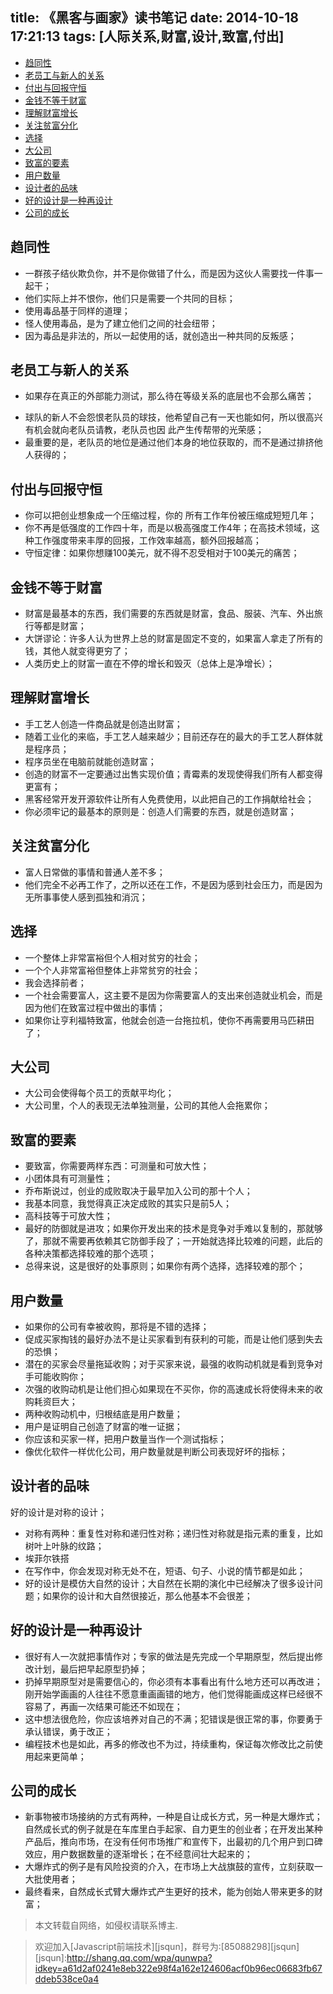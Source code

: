 title: 《黑客与画家》读书笔记
date: 2014-10-18 17:21:13
tags: [人际关系,财富,设计,致富,付出]
---
<!-- MarkdownTOC -->

- [趋同性](#趋同性)
- [老员工与新人的关系](#老员工与新人的关系)
- [付出与回报守恒](#付出与回报守恒)
- [金钱不等于财富](#金钱不等于财富)
- [理解财富增长](#理解财富增长)
- [关注贫富分化](#关注贫富分化)
- [选择](#选择)
- [大公司](#大公司)
- [致富的要素](#致富的要素)
- [用户数量](#用户数量)
- [设计者的品味](#设计者的品味)
- [好的设计是一种再设计](#好的设计是一种再设计)
- [公司的成长](#公司的成长)

<!-- /MarkdownTOC -->


## 趋同性

+ 一群孩子结伙欺负你，并不是你做错了什么，而是因为这伙人需要找一件事一起干；
+ 他们实际上并不恨你，他们只是需要一个共同的目标；
+ 使用毒品基于同样的道理；
+ 怪人使用毒品，是为了建立他们之间的社会纽带；
+ 因为毒品是非法的，所以一起使用的话，就创造出一种共同的反叛感；

## 老员工与新人的关系

+ 如果存在真正的外部能力测试，那么待在等级关系的底层也不会那么痛苦；
<!--more-->
+ 球队的新人不会怨恨老队员的球技，他希望自己有一天也能如何，所以很高兴有机会就向老队员请教，老队员也因 此产生传帮带的光荣感；
+ 最重要的是，老队员的地位是通过他们本身的地位获取的，而不是通过排挤他人获得的；

## 付出与回报守恒

+ 你可以把创业想象成一个压缩过程，你的 所有工作年份被压缩成短短几年；
+ 你不再是低强度的工作四十年，而是以极高强度工作4年；在高技术领域，这种工作强度带来丰厚的回报，工作效率越高，额外回报越高；
+ 守恒定律：如果你想赚100美元，就不得不忍受相对于100美元的痛苦；

## 金钱不等于财富

+ 财富是最基本的东西，我们需要的东西就是财富，食品、服装、汽车、外出旅行等都是财富；
+ 大饼谬论：许多人认为世界上总的财富是固定不变的，如果富人拿走了所有的钱，其他人就变得更穷了；
+ 人类历史上的财富一直在不停的增长和毁灭（总体上是净增长）；

## 理解财富增长

+ 手工艺人创造一件商品就是创造出财富；
+ 随着工业化的来临，手工艺人越来越少；目前还存在的最大的手工艺人群体就是程序员；
+ 程序员坐在电脑前就能创造财富；
+ 创造的财富不一定要通过出售实现价值；青霉素的发现使得我们所有人都变得更富有；
+ 黑客经常开发开源软件让所有人免费使用，以此把自己的工作捐献给社会；
+ 你必须牢记的最基本的原则是：创造人们需要的东西，就是创造财富；

## 关注贫富分化
 
+ 富人日常做的事情和普通人差不多；
+ 他们完全不必再工作了，之所以还在工作，不是因为感到社会压力，而是因为无所事事使人感到孤独和消沉；

## 选择

+ 一个整体上非常富裕但个人相对贫穷的社会；
+ 一个个人非常富裕但整体上非常贫穷的社会；
+ 我会选择前者；
+ 一个社会需要富人，这主要不是因为你需要富人的支出来创造就业机会，而是因为他们在致富过程中做出的事情；
+ 如果你让亨利福特致富，他就会创造一台拖拉机，使你不再需要用马匹耕田了；

## 大公司

+ 大公司会使得每个员工的贡献平均化；
+ 大公司里，个人的表现无法单独测量，公司的其他人会拖累你；

## 致富的要素

+ 要致富，你需要两样东西：可测量和可放大性；
+ 小团体具有可测量性；
+ 乔布斯说过，创业的成败取决于最早加入公司的那十个人；
+ 我基本同意，我觉得真正决定成败的其实只是前5人；
+ 高科技等于可放大性；
+ 最好的防御就是进攻；如果你开发出来的技术是竞争对手难以复制的，那就够了，那就不需要再依赖其它防御手段了；一开始就选择比较难的问题，此后的各种决策都选择较难的那个选项；
+ 总得来说，这是很好的处事原则；如果你有两个选择，选择较难的那个；

## 用户数量

+ 如果你的公司有幸被收购，那将是不错的选择；
+ 促成买家掏钱的最好办法不是让买家看到有获利的可能，而是让他们感到失去的恐惧；
+ 潜在的买家会尽量拖延收购；对于买家来说，最强的收购动机就是看到竞争对手可能收购你；
+ 次强的收购动机是让他们担心如果现在不买你，你的高速成长将使得未来的收购耗资巨大；
+ 两种收购动机中，归根结底是用户数量；
+ 用户是证明自己创造了财富的唯一证据；
+ 你应该和买家一样，把用户数量当作一个测试指标；
+ 像优化软件一样优化公司，用户数量就是判断公司表现好坏的指标；

## 设计者的品味

好的设计是对称的设计；

+ 对称有两种：重复性对称和递归性对称；递归性对称就是指元素的重复，比如树叶上叶脉的纹路；
+ 埃菲尔铁搭
+ 在写作中，你会发现对称无处不在，短语、句子、小说的情节都是如此；
+ 好的设计是模仿大自然的设计；大自然在长期的演化中已经解决了很多设计问题；如果你的设计和大自然很接近，那么他基本不会很差；

## 好的设计是一种再设计

+ 很好有人一次就把事情作对；专家的做法是先完成一个早期原型，然后提出修改计划，最后把早起原型扔掉；
+ 扔掉早期原型对是需要信心的，你必须有本事看出有什么地方还可以再改进；刚开始学画画的人往往不愿意重画画错的地方，他们觉得能画成这样已经很不容易了，再画一次结果可能还不如现在；
+ 这中想法很危险，你应该培养对自己的不满；犯错误是很正常的事，你要勇于承认错误，勇于改正；
+ 编程技术也是如此，再多的修改也不为过，持续重构，保证每次修改比之前使用起来更简单；

## 公司的成长

+ 新事物被市场接纳的方式有两种，一种是自让成长方式，另一种是大爆炸式；自然成长式的例子就是在车库里白手起家、自力更生的创业者；在开发出某种产品后，推向市场，在没有任何市场推广和宣传下，出最初的几个用户到口碑效应，用户数据数量的逐渐增长；在不经意间壮大起来的；
+ 大爆炸式的例子是有风险投资的介入，在市场上大战旗鼓的宣传，立刻获取一大批使用者；
+ 最终看来，自然成长式臂大爆炸式产生更好的技术，能为创始人带来更多的财富；

	
> 本文转载自网络，如侵权请联系博主.

> 欢迎加入[Javascript前端技术][jsqun]，群号为:[85088298][jsqun]
[jsqun]:http://shang.qq.com/wpa/qunwpa?idkey=a61d2af0241e8eb322e98f4a162e124606acf0b96ec06683fb67ddeb538ce0a4